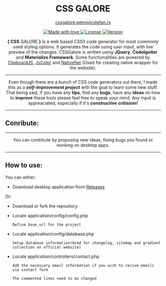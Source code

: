 <h1 align="center"><b>CSS</b> GALORE</h1>

<p align="center">
<a href="http://cssgalore.petrovicstefan.rs" target="_blank">cssgalore.petrovicstefan.rs</a>
</p>

<p align="center">
  <a href="#">
    <img src="https://img.shields.io/badge/made%20with-love-E760A4.svg" alt="Made with love">
  </a>
  <a href="https://cssgalore.mit-license.org/" target="_blank">
    <img src="https://img.shields.io/badge/license-MIT-green.svg" alt="License">
  </a>
  <a href="https://github.com/petrovicstefanrs/cssgalore/releases" target="_blank">
    <img src="https://img.shields.io/badge/version-0.15.1-f39f37.svg" alt="Version">
  </a>
</p>

<p align="center">
<b>{ CSS</b> GALORE <b>}</b> is a web based CSS3 code generator for most commonly used styling options. It generates the code using user input, with live preview of the changes. CSSGalore is written using <b>JQuery</b>, <b>CodeIgniter</b> and <b>Materialize Framework</b>. Some functionalities are powered by <a href="https://clipboardjs.com/">ClipboardJS</a>, <a href="http://jscolor.com/">JsColor</a> and <a href="https://github.com/jiahaog/nativefier">Nativefier</a> (Used for creating native wrapper for the website).
</p>

---

<p align="center">Even though there are a bunch of CSS code generators out there, I made this as a <b><i>self-improvement project</i></b> with the goal to learn some new stuff. That being said, if you have any <b>tips</b>, find any <b>bugs</b>, have any <b>ideas</b> on how to <b>improve</b> these tools please feel free to speak your mind. Any input is appreaciated, especially if it's <b><i>constructive critisism!</i></b></p>

---

## Conribute:

---

<p align="center">You can contrbute by proposing new ideas, fixing bugs you found or working on desktop apps.</p>

---

## How to use:

<p>You can either:</p>

* Download desktop application from <a href="https://github.com/petrovicstefanrs/cssgalore/releases">Releases</a>

<p>Or:</p>

* Download or fork the repository

* Locate application/config/config.php

      Define base_url for the project
  
* Locate application/config/database.php
 
      Setup database information(Used for changelog, sitemap and gradient collection on official website)
  
* Locate application/controllers/contact.php
    
      Add the necessary email information if you wish to recive emails via contact form
  
      The commented lines need to be changed
